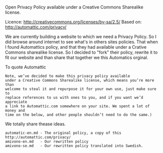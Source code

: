 Open Privacy Policy available under a Creative Commons Sharealike license.

Licence: http://creativecommons.org/licenses/by-sa/2.5/
Based on: http://automattic.com/privacy/

We are currently building a website to which we need a Privacy Policy. So I
did browse around internet to see what's in others sites policies. That when
I found Automattics policy, and that they had available under a Crative Commons
sharealike license. So I decided to "fork" their policy, rewrite it to fit our
website and than share that together we this Automatics orginal.

To quote Automattic

    Note, we’ve decided to make this privacy policy available
    under a Creative Commons Sharealike license, which means you’re more than
    welcome to steal it and repurpose it for your own use, just make sure to
    replace references to us with ones to you, and if you want we’d appreciate
    a link to Automattic.com somewhere on your site. We spent a lot of money and
    time on the below, and other people shouldn’t need to do the same.)

We totally share thease ideas.


    automatic-en.md - The original policy, a copy of this http://automattic.com/privacy/
    amivono-en.md   - Our rewritten policy
    amivono-se.md   - Our rewritten policy translated into Swedish.

